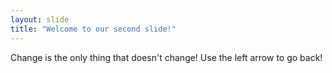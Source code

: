 ```yaml
---
layout: slide
title: "Welcome to our second slide!"
---
```

Change is the only thing that doesn't change!
Use the left arrow to go back!
